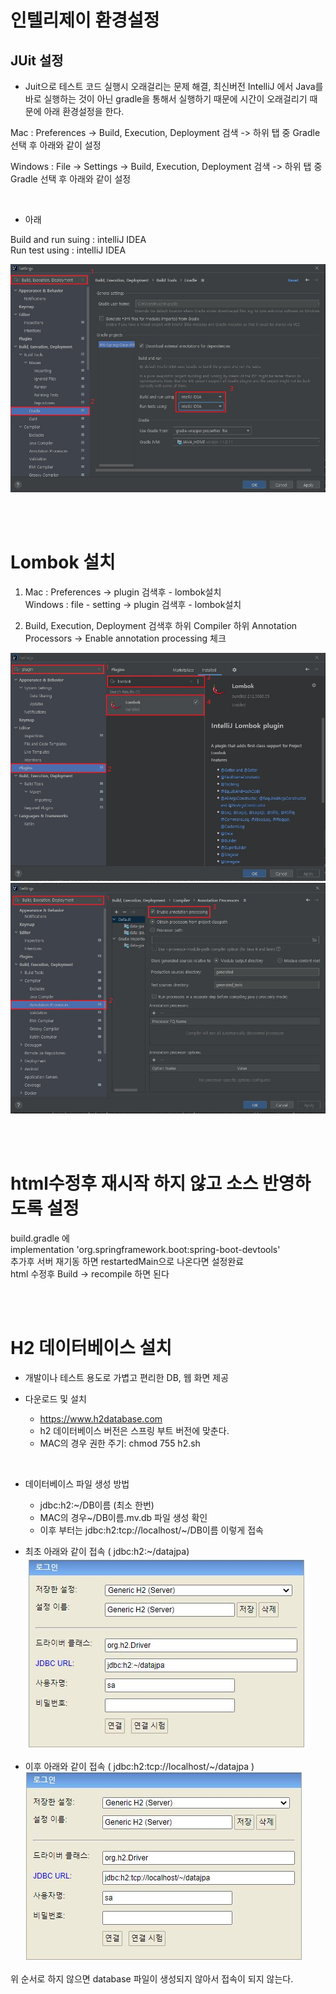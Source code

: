 # 인텔리제이 환경설정

## JUit 설정

- Juit으로 테스트 코드 실행시 오래걸리는 문제 해결, 최신버전 IntelliJ 에서 Java를 바로 실행하는 것이 아닌 gradle을 통해서 실행하기 때문에 시간이 오래걸리기 때문에 아래 환경설정을 한다.<br>

Mac : Preferences -> Build, Execution, Deployment 검색 -> 하위 탭 중 Gradle 선택 후 아래와 같이 설정 <br>

Windows : File -> Settings -> Build, Execution, Deployment 검색 -> 하위 탭 중 Gradle 선택 후 아래와 같이 설정

<br>

- 아래

Build and run suing : intelliJ IDEA <br>
Run test using : intelliJ IDEA <br>


![그림1](./jpa1.jpg)

<br><br>

# Lombok 설치
1. Mac : Preferences -> plugin 검색후 - lombok설치 <br>
   Windows : file - setting -> plugin 검색후 - lombok설치<br>

2. Build, Execution, Deployment 검색후 하위 Compiler 하위 Annotation Processors -> Enable annotation processing 체크 <br>

![그림1](./jpa2.jpg)
![그림1](./jpa3.jpg)

<br><br>

# html수정후 재시작 하지 않고 소스 반영하도록 설정
build.gradle 에  <br>
	implementation 'org.springframework.boot:spring-boot-devtools' <br>
추가후 서버 재기동 하면 restartedMain으로 나온다면 설정완료 <br>
html 수정후 Build -> recompile 하면 된다 <br>

<br><br>

# H2 데이터베이스 설치

- 개발이나 테스트 용도로 가볍고 편리한 DB, 웹 화면 제공

- 다운로드 및 설치
   - https://www.h2database.com
   - h2 데이터베이스 버전은 스프링 부트 버전에 맞춘다.
   - MAC의 경우 권한 주기: chmod 755 h2.sh

<br>

- 데이터베이스 파일 생성 방법
   - jdbc:h2:~/DB이름 (최소 한번)
   - MAC의 경우~/DB이름.mv.db 파일 생성 확인
   - 이후 부터는 jdbc:h2:tcp://localhost/~/DB이름 이렇게 접속

- 최초 아래와 같이 접속 ( jdbc:h2:~/datajpa)
![그림1](./jpa4.jpg)

- 이후 아래와 같이 접속 ( jdbc:h2:tcp://localhost/~/datajpa )
![그림1](./jpa5.jpg)

위 순서로 하지 않으면 database 파일이 생성되지 않아서 접속이 되지 않는다.